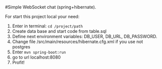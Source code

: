 #Simple WebSocket chat (spring+hibernate).

For start this project local your need:

1) Enter in terminal: `cd /project/path`
2) Create data base and start code from table.sql
3) Define next environment variables: DB_USER, DB_URL, DB_PASSWORD.
4) Change file /src/main/resources/hibernate.cfg.xml if you use not postgres
5) Enter `mvn spring-boot:run`
6) go to url localhost:8080
7) Profit!
